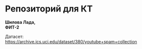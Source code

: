 # Репозиторий для КТ
**Шилова Лада,**  
**ФИТ-2**  

Датасет:  
https://archive.ics.uci.edu/dataset/380/youtube+spam+collection
